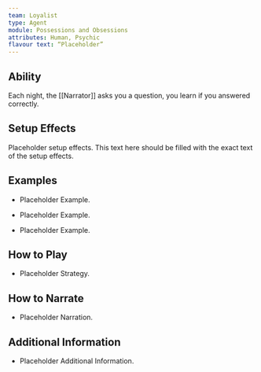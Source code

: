```yaml
---
team: Loyalist
type: Agent
module: Possessions and Obsessions
attributes: Human, Psychic
flavour text: “Placeholder”
---
```

## Ability
Each night, the [[Narrator]] asks you a question, you learn if you answered correctly.

## Setup Effects
Placeholder setup effects. This text here should be filled with the exact text of the setup effects.

## Examples
- Placeholder Example.

- Placeholder Example.

- Placeholder Example.

## How to Play
- Placeholder Strategy.

## How to Narrate
- Placeholder Narration.

## Additional Information
- Placeholder Additional Information.